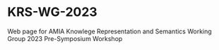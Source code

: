 # KRS-WG-2023
Web page for AMIA Knowlege Representation and Semantics Working Group 2023 Pre-Symposium Workshop
